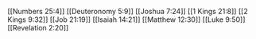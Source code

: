 [[Numbers 25:4]]
[[Deuteronomy 5:9]]
[[Joshua 7:24]]
[[1 Kings 21:8]]
[[2 Kings 9:32]]
[[Job 21:19]]
[[Isaiah 14:21]]
[[Matthew 12:30]]
[[Luke 9:50]]
[[Revelation 2:20]]
